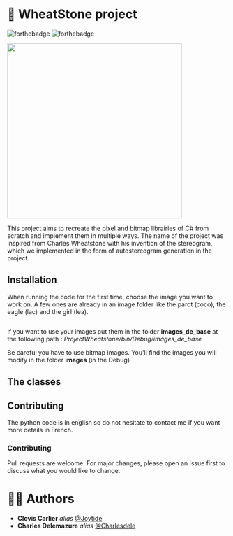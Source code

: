 # 📸 WheatStone project

![forthebadge](https://forthebadge.com/images/badges/made-with-c-sharp.svg) ![forthebadge](https://forthebadge.com/images/badges/uses-brains.svg)

<img src=https://user-images.githubusercontent.com/63778269/137594887-d327dc1f-a49d-41a2-a77f-a43955160e3e.PNG width=400/>

This project aims to recreate the pixel and bitmap librairies of C# from scratch and implement them in multiple ways.
The name of the project was inspired from Charles Wheatstone with his invention of the stereogram, which we implemented in the form of autostereogram generation in the project.

## Installation

When running the code for the first time, choose the image you want to work on.
A few ones are already in an image folder like the parot (coco), the eagle (lac) and the girl (lea).

<img scr=https://user-images.githubusercontent.com/63778269/137595939-03580e8a-7ad6-41b2-a738-326fdb3bf070.PNG width=300>

<img scr=https://user-images.githubusercontent.com/63778269/137595955-47315221-d8cb-419a-8a37-378073c0ddd7.PNG width=300>

<img scr=https://user-images.githubusercontent.com/63778269/137595948-705c3a1a-d986-4ada-b9da-c03793cb5eb1.PNG width=300>


If you want to use your images put them in the folder **images_de_base** at the following path : _ProjectWheatstone/bin/Debug/images_de_base_

Be careful you have to use bitmap images. You'll find the images you will modify in the folder **images** (in the Debug)

## The classes

## Contributing

The python code is in english so do not hesitate to contact me if you want more details in French.

### Contributing

Pull requests are welcome. For major changes, please open an issue first to discuss what you would like to change.

# 🧍‍♂️ Authors

* **Clovis Carlier** _alias_ [@Joytide](https://github.com/Joytide)
* **Charles Delemazure** _alias_ [@Charlesdele](https://github.com/Charlesdele)
